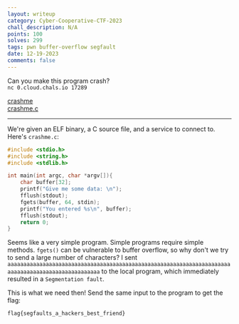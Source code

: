```yaml
---
layout: writeup
category: Cyber-Cooperative-CTF-2023
chall_description: N/A
points: 100
solves: 299
tags: pwn buffer-overflow segfault
date: 12-19-2023
comments: false
---
```


Can you make this program crash?  
`nc 0.cloud.chals.io 17289`  

[crashme](https://github.com/Nightxade/ctf-writeups/assets/CTFs/Cyber-Cooperative-CTF-2023/pwn/crashme)  
[crashme.c](https://github.com/Nightxade/ctf-writeups/assets/CTFs/Cyber-Cooperative-CTF-2023/pwn/crashme.c)  

---

We're given an ELF binary, a C source file, and a service to connect to. Here's `crashme.c`:  

```c
#include <stdio.h>
#include <string.h>
#include <stdlib.h>

int main(int argc, char *argv[]){
    char buffer[32];
    printf("Give me some data: \n");
    fflush(stdout);
    fgets(buffer, 64, stdin);
    printf("You entered %s\n", buffer);
    fflush(stdout);
    return 0;
}
```

Seems like a very simple program. Simple programs require simple methods. `fgets()` can be vulnerable to buffer overflow, so why don't we try to send a large number of characters? I sent `aaaaaaaaaaaaaaaaaaaaaaaaaaaaaaaaaaaaaaaaaaaaaaaaaaaaaaaaaaaaaaaaaaaaaaaaaaaaaaaaaaaaaaaaaaaaaaaaaaa` to the local program, which immediately resulted in a `Segmentation fault`.  

This is what we need then! Send the same input to the program to get the flag:  

    flag{segfaults_a_hackers_best_friend}